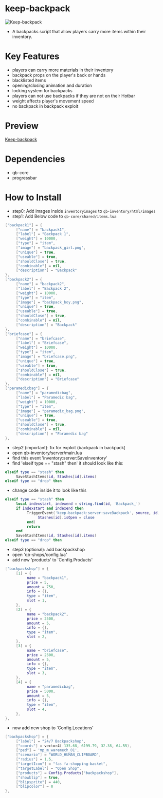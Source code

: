 # keep-backpack

![Keep-backpack](https://raw.githubusercontent.com/swkeep/keep-backpack/main/.github/images/backpack.png)

- A backpacks script that allow players carry more items within their inventory.

# Key Features

- players can carry more materials in their inventory
- backpack props on the player's back or hands
- blacklisted items
- opening/closing animation and duration
- locking system for backpacks
- players can not use backpacks if they are not on their Hotbar
- weight affects player's movement speed
- no backpack in backpack exploit

# Preview

[Keep-backpack](https://youtu.be/7r6rUoMfvV4)

# Dependencies

- qb-core
- progressbar

# How to Install

- step0: Add images inside `inventoryimages` to `qb-inventory/html/images`
- step1: Add Below code to `qb-core/shared/items.lua`

```lua
["backpack1"] = {
     ["name"] = "backpack1",
     ["label"] = "Backpack 1",
     ["weight"] = 10000,
     ["type"] = "item",
     ["image"] = "backpack_girl.png",
     ["unique"] = true,
     ["useable"] = true,
     ["shouldClose"] = true,
     ["combinable"] = nil,
     ["description"] = "Backpack"
},
["backpack2"] = {
     ["name"] = "backpack2",
     ["label"] = "Backpack 2",
     ["weight"] = 10000,
     ["type"] = "item",
     ["image"] = "backpack_boy.png",
     ["unique"] = true,
     ["useable"] = true,
     ["shouldClose"] = true,
     ["combinable"] = nil,
     ["description"] = "Backpack"
},
["briefcase"] = {
     ["name"] = "briefcase",
     ["label"] = "Briefcase",
     ["weight"] = 10000,
     ["type"] = "item",
     ["image"] = "briefcase.png",
     ["unique"] = true,
     ["useable"] = true,
     ["shouldClose"] = true,
     ["combinable"] = nil,
     ["description"] = "Briefcase"
},
["paramedicbag"] = {
     ["name"] = "paramedicbag",
     ["label"] = "Paramedic bag",
     ["weight"] = 10000,
     ["type"] = "item",
     ["image"] = "paramedic_bag.png",
     ["unique"] = true,
     ["useable"] = true,
     ["shouldClose"] = true,
     ["combinable"] = nil,
     ["description"] = "Paramedic bag"
},
```

- step2 (important): fix for exploit (backpack in backpack)
- open qb-inventory/server/main.lua
- find this event 'inventory:server:SaveInventory'
- find 'elseif type == "stash" then' it should look like this:

```lua
elseif type == "stash" then
     SaveStashItems(id, Stashes[id].items)
elseif type == "drop" then
```

- change code inside it to look like this

```lua
elseif type == "stash" then
     local indexstart, indexend = string.find(id, 'Backpack_')
     if indexstart and indexend then
          TriggerEvent('keep-backpack:server:saveBackpack', source, id, Stashes[id].items, function(close)
               Stashes[id].isOpen = close
          end)
          return
     end
     SaveStashItems(id, Stashes[id].items)
elseif type == "drop" then
```

- step3 (optional): add backpackshop
- open 'qb-shops/config.lua'
- add new 'products' to 'Config.Products'

```lua
["backpackshop"] = {
     [1] = {
          name = "backpack1",
          price = 5,
          amount = 750,
          info = {},
          type = "item",
          slot = 1,
     },
     [2] = {
          name = "backpack2",
          price = 2500,
          amount = 5,
          info = {},
          type = "item",
          slot = 2,
     },
     [3] = {
          name = "briefcase",
          price = 2500,
          amount = 5,
          info = {},
          type = "item",
          slot = 3,
     },
     [4] = {
          name = "paramedicbag",
          price = 5000,
          amount = 5,
          info = {},
          type = "item",
          slot = 4,
     },
},
```

- now add new shop to 'Config.Locations'

```lua
["backpackshop"] = {
     ["label"] = "24/7 Backpackshop",
     ["coords"] = vector4(-135.68, 6199.79, 32.38, 64.55),
     ["ped"] = 'mp_m_waremech_01',
     ["scenario"] = "WORLD_HUMAN_CLIPBOARD",
     ["radius"] = 1.5,
     ["targetIcon"] = "fas fa-shopping-basket",
     ["targetLabel"] = "Open Shop",
     ["products"] = Config.Products["backpackshop"],
     ["showblip"] = true,
     ["blipsprite"] = 440,
     ["blipcolor"] = 0
},
```
